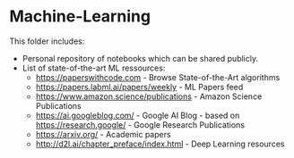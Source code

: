 # Machine-Learning

This folder includes:
  - Personal repository of notebooks which can be shared publicly. 
  - List of state-of-the-art ML ressources:
      - https://paperswithcode.com - Browse State-of-the-Art algorithms
      - https://papers.labml.ai/papers/weekly - ML Papers feed
      - https://www.amazon.science/publications - Amazon Science Publications
      - https://ai.googleblog.com/ - Google AI Blog - based on https://research.google/ - Google Research Publications
      - https://arxiv.org/ - Academic papers
      - http://d2l.ai/chapter_preface/index.html - Deep Learning resources
